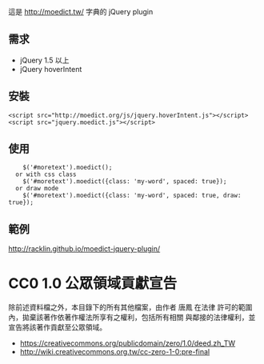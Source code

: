 這是 <http://moedict.tw/> 字典的 jQuery plugin

## 需求

* jQuery 1.5 以上
* jQuery hoverIntent

## 安裝
```
<script src="http://moedict.org/js/jquery.hoverIntent.js"></script>
<script src="jquery.moedict.js"></script>
```

## 使用

```
    $('#moretext').moedict();
  or with css class
    $('#moretext').moedict({class: 'my-word', spaced: true});
  or draw mode
    $('#moretext').moedict({class: 'my-word', spaced: true, draw: true});
```

## 範例
http://racklin.github.io/moedict-jquery-plugin/

# CC0 1.0 公眾領域貢獻宣告

除前述資料檔之外，本目錄下的所有其他檔案，由作者 唐鳳 在法律
許可的範圍內，拋棄該著作依著作權法所享有之權利，包括所有相關
與鄰接的法律權利，並宣告將該著作貢獻至公眾領域。

* <https://creativecommons.org/publicdomain/zero/1.0/deed.zh_TW>
* <http://wiki.creativecommons.org.tw/cc-zero-1-0:pre-final>
